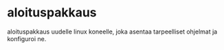 # aloituspakkaus
aloituspakkaus uudelle linux koneelle, joka asentaa tarpeelliset ohjelmat ja konfiguroi ne.
